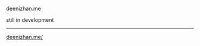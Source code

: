 <p>deenizhan.me</p>

still in development

<hr>

<a href="https://main--deenizhanme.netlify.app/">deenizhan.me/</a>
